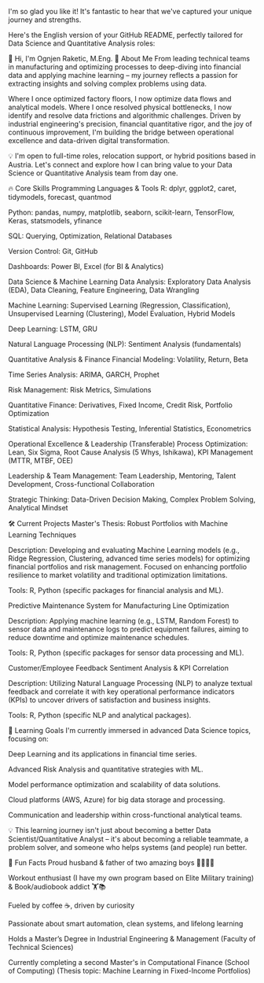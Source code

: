 I'm so glad you like it! It's fantastic to hear that we've captured your unique journey and strengths.

Here's the English version of your GitHub README, perfectly tailored for Data Science and Quantitative Analysis roles:

👋 Hi, I'm Ognjen Raketic, M.Eng.
🚀 About Me
From leading technical teams in manufacturing and optimizing processes to deep-diving into financial data and applying machine learning – my journey reflects a passion for extracting insights and solving complex problems using data.

Where I once optimized factory floors, I now optimize data flows and analytical models. Where I once resolved physical bottlenecks, I now identify and resolve data frictions and algorithmic challenges. Driven by industrial engineering's precision, financial quantitative rigor, and the joy of continuous improvement, I'm building the bridge between operational excellence and data-driven digital transformation.

💡 I'm open to full-time roles, relocation support, or hybrid positions based in Austria. Let's connect and explore how I can bring value to your Data Science or Quantitative Analysis team from day one.

🔥 Core Skills
Programming Languages & Tools
R: dplyr, ggplot2, caret, tidymodels, forecast, quantmod

Python: pandas, numpy, matplotlib, seaborn, scikit-learn, TensorFlow, Keras, statsmodels, yfinance

SQL: Querying, Optimization, Relational Databases

Version Control: Git, GitHub

Dashboards: Power BI, Excel (for BI & Analytics)

Data Science & Machine Learning
Data Analysis: Exploratory Data Analysis (EDA), Data Cleaning, Feature Engineering, Data Wrangling

Machine Learning: Supervised Learning (Regression, Classification), Unsupervised Learning (Clustering), Model Evaluation, Hybrid Models

Deep Learning: LSTM, GRU

Natural Language Processing (NLP): Sentiment Analysis (fundamentals)

Quantitative Analysis & Finance
Financial Modeling: Volatility, Return, Beta

Time Series Analysis: ARIMA, GARCH, Prophet

Risk Management: Risk Metrics, Simulations

Quantitative Finance: Derivatives, Fixed Income, Credit Risk, Portfolio Optimization

Statistical Analysis: Hypothesis Testing, Inferential Statistics, Econometrics

Operational Excellence & Leadership (Transferable)
Process Optimization: Lean, Six Sigma, Root Cause Analysis (5 Whys, Ishikawa), KPI Management (MTTR, MTBF, OEE)

Leadership & Team Management: Team Leadership, Mentoring, Talent Development, Cross-functional Collaboration

Strategic Thinking: Data-Driven Decision Making, Complex Problem Solving, Analytical Mindset

🛠️ Current Projects
Master's Thesis: Robust Portfolios with Machine Learning Techniques

Description: Developing and evaluating Machine Learning models (e.g., Ridge Regression, Clustering, advanced time series models) for optimizing financial portfolios and risk management. Focused on enhancing portfolio resilience to market volatility and traditional optimization limitations.

Tools: R, Python (specific packages for financial analysis and ML).

Predictive Maintenance System for Manufacturing Line Optimization

Description: Applying machine learning (e.g., LSTM, Random Forest) to sensor data and maintenance logs to predict equipment failures, aiming to reduce downtime and optimize maintenance schedules.

Tools: R, Python (specific packages for sensor data processing and ML).

Customer/Employee Feedback Sentiment Analysis & KPI Correlation

Description: Utilizing Natural Language Processing (NLP) to analyze textual feedback and correlate it with key operational performance indicators (KPIs) to uncover drivers of satisfaction and business insights.

Tools: R, Python (specific NLP and analytical packages).

🌱 Learning Goals
I'm currently immersed in advanced Data Science topics, focusing on:

Deep Learning and its applications in financial time series.

Advanced Risk Analysis and quantitative strategies with ML.

Model performance optimization and scalability of data solutions.

Cloud platforms (AWS, Azure) for big data storage and processing.

Communication and leadership within cross-functional analytical teams.

💡 This learning journey isn't just about becoming a better Data Scientist/Quantitative Analyst – it's about becoming a reliable teammate, a problem solver, and someone who helps systems (and people) run better.

🎯 Fun Facts
Proud husband & father of two amazing boys 👨‍👩‍👦‍👦

Workout enthusiast (I have my own program based on Elite Military training) & Book/audiobook addict 🏋️📚

Fueled by coffee ☕, driven by curiosity

Passionate about smart automation, clean systems, and lifelong learning

Holds a Master’s Degree in Industrial Engineering & Management (Faculty of Technical Sciences)

Currently completing a second Master's in Computational Finance (School of Computing) (Thesis topic: Machine Learning in Fixed-Income Portfolios)

